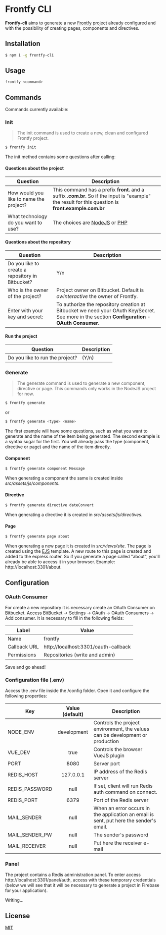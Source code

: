 # Frontfy CLI

**Frontfy-cli** aims to generate a new [Frontfy](https://github.com/owfrontend/frontfy) project already configured and with the possibility of creating pages, components and directives.


## Installation

```sh
$ npm i -g frontfy-cli
```


## Usage

```sh
frontfy <command>
```


## Commands

Commands currently available:

### Init

> The init command is used to create a new, clean and configured Frontfy project.

```sh
$ frontfy init
```

The init method contains some questions after calling:

#### Questions about the project

| Question | Description |
| ------------- |-----|
| How would you like to name the project? | This command has a prefix **front.** and a suffix **.com.br**. So if the input is "example" the result for this question is **front.example.com.br** |
| What technology do you want to use? | The choices are [NodeJS](https://github.com/owfrontend/frontfy) or [PHP](https://github.com/owfrontend/frontfy-php) |

#### Questions about the repository

| Question | Description |
| ------------- |-----|
| Do you like to create a repository in Bitbucket? | Y/n |
| Who is the owner of the project? | Project owner on Bitbucket. Default is *owinteractive* the owner of Frontfy. |
| Enter with your key and secret: | To authorize the repository creation at Bitbucket we need your OAuth Key/Secret. See more in the section **Configuration -  OAuth Consumer**. |

#### Run the project
| Question | Description |
| ------------- |-----|
| Do you like to run the project? | (Y/n) |

### Generate

> The generate command is used to generate a new component, directive or page. This commands only works in the NodeJS project for now.

```sh
$ frontfy generate
```

or 

```sh
$ frontfy generate <type> <name>
```

The first example will have some questions, such as what you want to generate and the name of the item being generated. The second example is a syntax sugar for the first. You will already pass the type (component, directive or page) and the name of the item directly.

#### Component

```sh
$ frontfy generate component Message
```

When generating a component the same is created inside *src/assets/js/components*.

#### Directive

```sh
$ frontfy generate directive dateConvert
```

When generating a directive it is created in *src/assets/js/directives*.

#### Page

```sh
$ frontfy generate page about
```

When generating a new page it is created in *src/views/site*. The page is created using the [EJS](https://ejs.co/) template.
 A new route to this page is created and added to the express router. So if you generate a page called "about", you'll already be able to access it in your browser. Example: http://localhost:3301/about.


## Configuration

### OAuth Consumer

For create a new repository it is necessary create an OAuth Consumer on Bitbucket. Access BitBucket -> Settings -> OAuth -> OAuth Consumers -> Add consumer. It is necessary to fill in the following fields:

| Label | Value |
| ---- |-------|
| Name | frontfy |
| Callback URL | http://localhost:3301/oauth-callback |
| Permissions | Repositories (write and admin) |

Save and go ahead!

### Configuration file (.env)

Access the .env file inside the /config folder. Open it and configure the following properties:

| Key | Value (default) | Description |
| --- |:-------:|-------------|
| NODE_ENV | development | Controls the project environment, the values can be development or production|
| VUE_DEV | true | Controls the browser VueJS plugin |
| PORT | 8080 | Server port |
| REDIS_HOST | 127.0.0.1 | IP address of the Redis server |
| REDIS_PASSWORD | null | If set, client will run Redis auth command on connect.  |
| REDIS_PORT | 6379 | Port of the Redis server |
| MAIL_SENDER  | null | When an error occurs in the application an email is sent, put here the sender's email. |
| MAIL_SENDER_PW  | null | The sender's password |
| MAIL_RECEIVER  | null | Put here the receiver e-mail |


### Panel

The project contains a Redis administration panel. To enter access http://localhost:3301/panel/auth, access with these temporary credentials (below we will see that it will be necessary to generate a project in Firebase for your application).

Writing...

License
----

[MIT](http://opensource.org/licenses/MIT)
